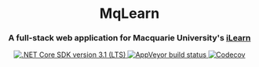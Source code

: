 <h1 align="center">MqLearn</h1>
<h3 align="center">A full-stack web application for Macquarie University's <a href="https://ilearn.mq.edu.au" target="_blank">iLearn</a></h3>

<p align="center">
  <a href="https://dotnet.microsoft.com/download/dotnet-core/3.1">
    <img src="https://img.shields.io/badge/Core-v3.1%20(LTS)-5C2D91?logo=.net&style=flat-square" alt=".NET Core SDK version 3.1 (LTS)">
  </a>
  <a href="https://ci.appveyor.com/project/maacpiash/MqLearn">
    <img src="https://img.shields.io/appveyor/build/maacpiash/MqLearn?logo=appveyor&style=flat-square" alt="AppVeyor build status">
  </a>
  <a href="https://codecov.io/gh/maacpiash/MqLearn">
    <img src="https://img.shields.io/codecov/c/gh/maacpiash/MqLearn.svg?logo=codecov&style=flat-square" alt="Codecov">
  </a>
</p>
